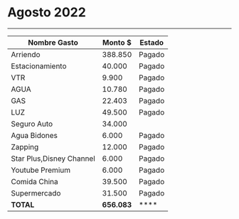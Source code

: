 # Agosto 2022
----

| Nombre Gasto  | Monto $  | Estado |
|---|---|--|
|   Arriendo |  388.850  |  Pagado | 
|   Estacionamiento | 40.000   | Pagado  | 
|   VTR  | 9.900  | Pagado  | 
|   AGUA | 10.780 | Pagado | 
|   GAS | 22.403  | Pagado | 
|   LUZ | 49.500 |  Pagado  |  
|   Seguro Auto | 34.000 |   |    |
|   Agua Bidones | 6.000 | Pagado   |  
|   Zapping | 12.000 |  Pagado    |
|   Star Plus,Disney Channel | 6.000 | Pagado  |    |
|   Youtube Premium | 6.000 |  Pagado |    |
|   Comida China | 39.500 | Pagado  |    |
|   Supermercado | 31.500 | Pagado  |    |
 **TOTAL** |  **656.083** | ****